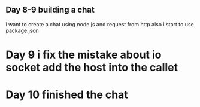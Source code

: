 ## Day 8-9 building a chat
i want to create a chat using node js and request from http
also i start to use package.json

# Day 9 i fix the mistake about io socket add the host into the callet

# Day 10 finished the chat
